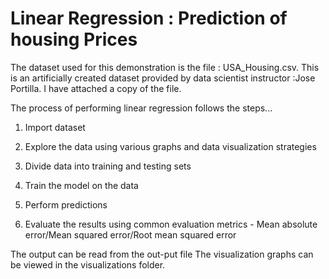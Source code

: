 <h1>Linear Regression : Prediction of housing Prices</h1>

The dataset used for this demonstration is the file : USA_Housing.csv.
This is an artificially created dataset provided by data scientist instructor :Jose Portilla. 
I have attached a copy of the file. 


The process of performing linear regression follows the steps...

1. Import dataset

2. Explore the data using various graphs and data visualization strategies

3. Divide data into training and testing sets

4. Train the model on the data

5. Perform predictions

6. Evaluate the results using common evaluation metrics  - Mean absolute error/Mean squared error/Root mean squared error


The output can be read from the out-put file 
The visualization graphs can be viewed in the visualizations folder. 


